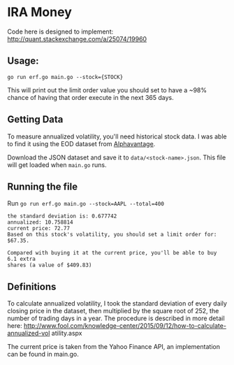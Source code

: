# IRA Money

Code here is designed to implement: http://quant.stackexchange.com/a/25074/19960

## Usage:

```
go run erf.go main.go --stock={STOCK}
```

This will print out the limit order value you should set to have a ~98% chance
of having that order execute in the next 365 days.

## Getting Data

To measure annualized volatility, you'll need historical stock data. I was able
to find it using the EOD dataset from [Alphavantage](https://alphavantage.co).

Download the JSON dataset and save it to `data/<stock-name>.json`. This file
will get loaded when `main.go` runs.

## Running the file

Run `go run erf.go main.go --stock=AAPL --total=400`

```
the standard deviation is: 0.677742
annualized: 10.758814
current price: 72.77
Based on this stock's volatility, you should set a limit order for: $67.35.

Compared with buying it at the current price, you'll be able to buy 6.1 extra
shares (a value of $409.83)
```

## Definitions

To calculate annualized volatility, I took the standard
deviation of every daily closing price in the dataset, then
multiplied by the square root of 252, the number of trading
days in a year. The procedure is described in more detail here:
http://www.fool.com/knowledge-center/2015/09/12/how-to-calculate-annualized-vol
atility.aspx

The current price is taken from the Yahoo Finance API, an implementation can be
found in main.go.
